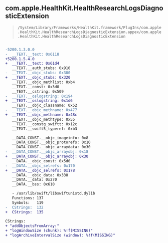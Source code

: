 ## com.apple.HealthKit.HealthResearchLogsDiagnosticExtension

> `/System/Library/Frameworks/HealthKit.framework/PlugIns/com.apple.HealthKit.HealthResearchLogsDiagnosticExtension.appex/com.apple.HealthKit.HealthResearchLogsDiagnosticExtension`

```diff

-5200.1.3.0.0
-  __TEXT.__text: 0x6118
+5200.1.5.4.0
+  __TEXT.__text: 0x61d4
   __TEXT.__auth_stubs: 0x910
-  __TEXT.__objc_stubs: 0x300
+  __TEXT.__objc_stubs: 0x320
   __TEXT.__objc_methlist: 0xb4
   __TEXT.__const: 0x3d0
   __TEXT.__cstring: 0x509
-  __TEXT.__oslogstring: 0x194
+  __TEXT.__oslogstring: 0x1d6
   __TEXT.__objc_classname: 0x52
-  __TEXT.__objc_methname: 0x477
+  __TEXT.__objc_methname: 0x48c
   __TEXT.__objc_methtype: 0x55
   __TEXT.__constg_swiftt: 0x12c
   __TEXT.__swift5_typeref: 0xb3

   __DATA_CONST.__objc_imageinfo: 0x8
   __DATA_CONST.__objc_protorefs: 0x10
   __DATA_CONST.__objc_arraydata: 0x30
-  __DATA_CONST.__objc_arrayobj: 0x18
+  __DATA_CONST.__objc_arrayobj: 0x30
   __DATA.__objc_const: 0x5d0
-  __DATA.__objc_selrefs: 0x170
+  __DATA.__objc_selrefs: 0x178
   __DATA.__objc_data: 0x338
   __DATA.__data: 0x270
   __DATA.__bss: 0x610

   - /usr/lib/swift/libswiftunistd.dylib
   Functions: 137
   Symbols:   119
-  CStrings:  132
+  CStrings:  135
 
CStrings:
+ "addObjectsFromArray:"
+ "logWindowSize (chunk): %!f(MISSING)"
+ "logArchiveIntervalSize (window): %!f(MISSING)"

```
